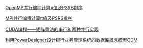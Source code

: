[OpenMP并行编程计算π值及PSRS排序](<https://blog.csdn.net/rectsuly/article/details/69788860>)

[MPI并行编程计算π值及PSRS排序](<https://blog.csdn.net/rectsuly/article/details/70307580>)

[CUDA编程——矩阵乘法的串行和两种并行实现](<https://blog.csdn.net/rectsuly/article/details/72231349>)

[利用PowerDesigner设计银行业务管理系统的数据库概念模型CDM](<https://blog.csdn.net/rectsuly/article/details/72522817>)